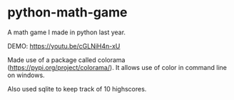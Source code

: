 # python-math-game
A math game I made in python last year.

DEMO: https://youtu.be/cGLNiH4n-xU

Made use of a package called colorama (https://pypi.org/project/colorama/). 
It allows use of color in command line on windows.

Also used sqlite to keep track of 10 highscores.
